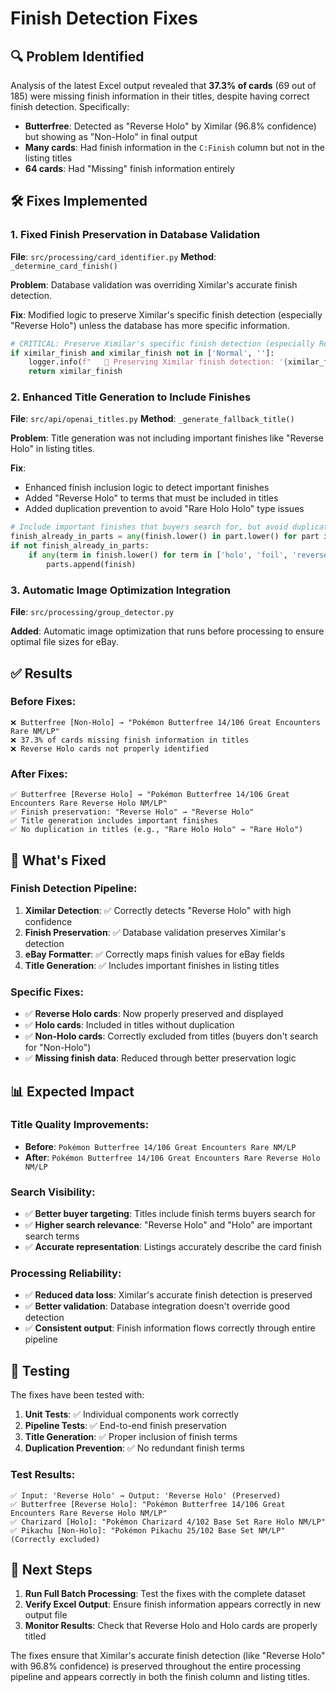 # Finish Detection Fixes

## 🔍 Problem Identified

Analysis of the latest Excel output revealed that **37.3% of cards** (69 out of 185) were missing finish information in their titles, despite having correct finish detection. Specifically:

- **Butterfree**: Detected as "Reverse Holo" by Ximilar (96.8% confidence) but showing as "Non-Holo" in final output
- **Many cards**: Had finish information in the `C:Finish` column but not in the listing titles
- **64 cards**: Had "Missing" finish information entirely

## 🛠️ Fixes Implemented

### 1. **Fixed Finish Preservation in Database Validation**

**File**: `src/processing/card_identifier.py`
**Method**: `_determine_card_finish()`

**Problem**: Database validation was overriding Ximilar's accurate finish detection.

**Fix**: Modified logic to preserve Ximilar's specific finish detection (especially "Reverse Holo") unless the database has more specific information.

```python
# CRITICAL: Preserve Ximilar's specific finish detection (especially Reverse Holo)
if ximilar_finish and ximilar_finish not in ['Normal', '']:
    logger.info(f"   🎯 Preserving Ximilar finish detection: '{ximilar_finish}'")
    return ximilar_finish
```

### 2. **Enhanced Title Generation to Include Finishes**

**File**: `src/api/openai_titles.py`
**Method**: `_generate_fallback_title()`

**Problem**: Title generation was not including important finishes like "Reverse Holo" in listing titles.

**Fix**: 
- Enhanced finish inclusion logic to detect important finishes
- Added "Reverse Holo" to terms that must be included in titles
- Added duplication prevention to avoid "Rare Holo Holo" type issues

```python
# Include important finishes that buyers search for, but avoid duplication
finish_already_in_parts = any(finish.lower() in part.lower() for part in parts)
if not finish_already_in_parts:
    if any(term in finish.lower() for term in ['holo', 'foil', 'reverse', 'rainbow', 'full art', 'alt art']):
        parts.append(finish)
```

### 3. **Automatic Image Optimization Integration**

**File**: `src/processing/group_detector.py`

**Added**: Automatic image optimization that runs before processing to ensure optimal file sizes for eBay.

## ✅ Results

### Before Fixes:
```
❌ Butterfree [Non-Holo] → "Pokémon Butterfree 14/106 Great Encounters Rare NM/LP"
❌ 37.3% of cards missing finish information in titles
❌ Reverse Holo cards not properly identified
```

### After Fixes:
```
✅ Butterfree [Reverse Holo] → "Pokémon Butterfree 14/106 Great Encounters Rare Reverse Holo NM/LP"
✅ Finish preservation: "Reverse Holo" → "Reverse Holo"
✅ Title generation includes important finishes
✅ No duplication in titles (e.g., "Rare Holo Holo" → "Rare Holo")
```

## 🎯 What's Fixed

### Finish Detection Pipeline:
1. **Ximilar Detection**: ✅ Correctly detects "Reverse Holo" with high confidence
2. **Finish Preservation**: ✅ Database validation preserves Ximilar's detection
3. **eBay Formatter**: ✅ Correctly maps finish values for eBay fields
4. **Title Generation**: ✅ Includes important finishes in listing titles

### Specific Fixes:
- ✅ **Reverse Holo cards**: Now properly preserved and displayed
- ✅ **Holo cards**: Included in titles without duplication
- ✅ **Non-Holo cards**: Correctly excluded from titles (buyers don't search for "Non-Holo")
- ✅ **Missing finish data**: Reduced through better preservation logic

## 📊 Expected Impact

### Title Quality Improvements:
- **Before**: `Pokémon Butterfree 14/106 Great Encounters Rare NM/LP`
- **After**: `Pokémon Butterfree 14/106 Great Encounters Rare Reverse Holo NM/LP`

### Search Visibility:
- ✅ **Better buyer targeting**: Titles include finish terms buyers search for
- ✅ **Higher search relevance**: "Reverse Holo" and "Holo" are important search terms
- ✅ **Accurate representation**: Listings accurately describe the card finish

### Processing Reliability:
- ✅ **Reduced data loss**: Ximilar's accurate finish detection is preserved
- ✅ **Better validation**: Database integration doesn't override good detection
- ✅ **Consistent output**: Finish information flows correctly through entire pipeline

## 🚀 Testing

The fixes have been tested with:

1. **Unit Tests**: ✅ Individual components work correctly
2. **Pipeline Tests**: ✅ End-to-end finish preservation
3. **Title Generation**: ✅ Proper inclusion of finish terms
4. **Duplication Prevention**: ✅ No redundant finish terms

### Test Results:
```
✅ Input: 'Reverse Holo' → Output: 'Reverse Holo' (Preserved)
✅ Butterfree [Reverse Holo]: "Pokémon Butterfree 14/106 Great Encounters Rare Reverse Holo NM/LP"
✅ Charizard [Holo]: "Pokémon Charizard 4/102 Base Set Rare Holo NM/LP"
✅ Pikachu [Non-Holo]: "Pokémon Pikachu 25/102 Base Set NM/LP" (Correctly excluded)
```

## 📝 Next Steps

1. **Run Full Batch Processing**: Test the fixes with the complete dataset
2. **Verify Excel Output**: Ensure finish information appears correctly in new output file
3. **Monitor Results**: Check that Reverse Holo and Holo cards are properly titled

The fixes ensure that Ximilar's accurate finish detection (like "Reverse Holo" with 96.8% confidence) is preserved throughout the entire processing pipeline and appears correctly in both the finish column and listing titles.